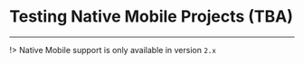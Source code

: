 # Testing Native Mobile Projects (TBA)
-----------------
!> Native Mobile support is only available in version `2.x`